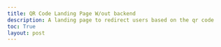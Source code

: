 ```yaml
---
title: QR Code Landing Page W/out backend
description: A landing page to redirect users based on the qr code
toc: True
layout: post
---
```



<head>
    <meta charset="utf-8">
    <title>Redirecting to https://github.com/users/Toby-Leeder/projects/2</title>
    <!-- <meta http-equiv="refresh" content="0; URL=https://github.com/users/Toby-Leeder/projects/2/views/1?layout=board">
    <link rel="canonical" href="https://github.com/users/Toby-Leeder/projects/2/views/1?layout=board"> -->
    </head>
    <script>
        var hash = window.location.hash.substring(1)
        links = hash.split("%20");
        console.log(links);
        var head = document.querySelector('head')
        var randNum = Math.floor(Math.random() * links.length)

        var meta = document.createElement('meta')
        meta.httpEquiv = "refresh"
        meta.content ="0; URL=" + links[randNum];
        var link = document.createElement('link')
        link.rel = "canonical"
        link.href = links[randNum]
        head.appendChild(meta)
        head.appendChild(link)
        // switch (Math.floor(Math.random() * 2)){
        //     case 0:
                
        //         break;
        //     case 1:
        //         var meta = document.createElement('meta')
        //         meta.httpEquiv = "refresh"
        //         meta.content ="0; URL=" + links[0]
        //         var link = document.createElement('link')
        //         link.rel = "canonical"
        //         link.href = links[0]
        //         head.appendChild(meta)
        //         head.appendChild(link)
        //         break;
        // }
    </script>